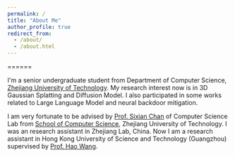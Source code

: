 ```yaml
---
permalink: /
title: "About Me"
author_profile: true
redirect_from: 
  - /about/
  - /about.html
---
```


======

I'm a senior undergraduate student from Department of Computer Science, [Zhejiang University of Technology](https://www.zjut.edu.cn). My research interest now is in 3D Gaussian Splatting and Diffusion Model. I also participated in some works related to Large Language Model and neural backdoor mitigation. 

I am very fortunate to be advised by [Prof. Sixian Chan](https://homepage.zjut.edu.cn/csx/) of Computer Science Lab from [School of Computer Science](https://cs.pku.edu.cn/), Zhejiang University of Technology. I was an research assistant in Zhejiang Lab, China. Now I am a research assistant in Hong Kong University of Science and Technology (Guangzhou) supervised by [Prof. Hao Wang](https://wanghao.tech).


<!-- You can find my CV here: [Nanjie Yao's Curriculum Vitae](../assets/Curriculum_Vitae.pdf). -->

<!-- [Email](nanjiey@uci.edu) / [Github](https://github.com/Jackiemin233) -->